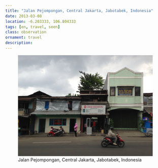 ```yaml
---
title: "Jalan Pejompongan, ‎⁨Central Jakarta⁩, ⁨Jabotabek⁩, ⁨Indonesia⁩"
date: 2013-03-08
location: -6.203333, 106.804333
tags: [en, travel, seen]
class: observation
ornament: travel
description: 
---
```


<figure>
  <img src="/assets/img/2013-03-08-jalan-pejompongan-central-jakarta-jabotabek-indonesia.jpeg" alt="Jalan Pejompongan, ‎⁨Central Jakarta⁩, ⁨Jabotabek⁩, ⁨Indonesia⁩">
  <figcaption>Jalan Pejompongan, ‎⁨Central Jakarta⁩, ⁨Jabotabek⁩, ⁨Indonesia⁩</figcaption>
</figure>
